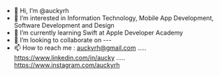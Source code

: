 - 👋 Hi, I’m @auckyrh
- 👀 I’m interested in Information Technology, Mobile App Development, Software Development and Design
- 🌱 I’m currently learning Swift at Apple Developer Academy
- 💞️ I’m looking to collaborate on ---
- 📫 How to reach me : auckyrh@gmail.com ..... https://www.linkedin.com/in/aucky ..... https://www.instagram.com/auckyrh

<!---
auckyrh/auckyrh is a ✨ special ✨ repository because its `README.md` (this file) appears on your GitHub profile.
You can click the Preview link to take a look at your changes.
--->
